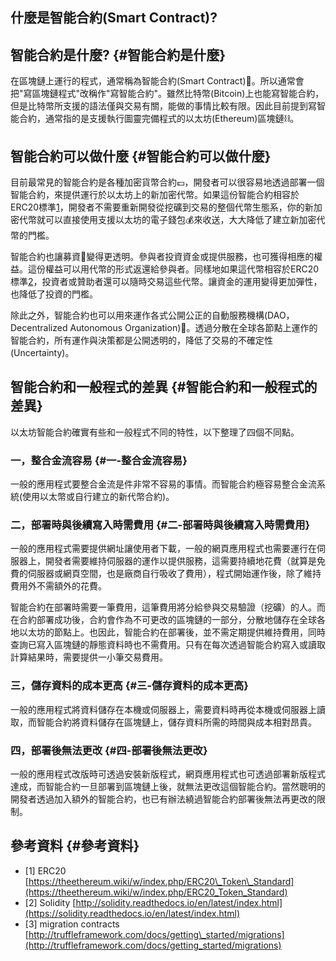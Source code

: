 ## 什麼是智能合約\(Smart Contract\)?

## 智能合約是什麼? {#智能合約是什麼}

在區塊鏈上運行的程式，通常稱為智能合約\(Smart Contract\)📒。所以通常會把"寫區塊鏈程式"改稱作"寫智能合約"。雖然比特幣\(Bitcoin\)上也能寫智能合約，但是比特幣所支援的語法僅與交易有關，能做的事情比較有限。因此目前提到寫智能合約，通常指的是支援執行圖靈完備程式的以太坊\(Ethereum\)區塊鏈⛓。

## 智能合約可以做什麼 {#智能合約可以做什麼}

目前最常見的智能合約是各種加密貨幣合約💷，開發者可以很容易地透過部署一個智能合約，來提供運行於以太坊上的新加密代幣。如果這份智能合約相容於ERC20標準[1](https://blog.gasolin.idv.tw/2017/09/02/what-is-smart-contract/#fn:1)，開發者不需要重新開發從挖礦到交易的整個代幣生態系，你的新加密代幣就可以直接使用支援以太坊的電子錢包💰來收送，大大降低了建立新加密代幣的門檻。

智能合約也讓募資💸變得更透明。參與者投資資金或提供服務，也可獲得相應的權益。這份權益可以用代幣的形式返還給參與者。同樣地如果這代幣相容於ERC20標準[2](https://blog.gasolin.idv.tw/2017/09/02/what-is-smart-contract/#fn:2)，投資者或贊助者還可以隨時交易這些代幣。讓資金的運用變得更加彈性，也降低了投資的門檻。

除此之外，智能合約也可以用來運作各式公開公正的自動服務機構\(DAO，Decentralized Autonomous Organization\)🏦。透過分散在全球各節點上運作的智能合約，所有運作與決策都是公開透明的，降低了交易的不確定性\(Uncertainty\)。

## 智能合約和一般程式的差異 {#智能合約和一般程式的差異}

以太坊智能合約確實有些和一般程式不同的特性，以下整理了四個不同點。

### 一，整合金流容易 {#一-整合金流容易}

一般的應用程式要整合金流是件非常不容易的事情。而智能合約極容易整合金流系統\(使用以太幣或自行建立的新代幣合約\)。

### 二，部署時與後續寫入時需費用 {#二-部署時與後續寫入時需費用}

一般的應用程式需要提供網址讓使用者下載，一般的網頁應用程式也需要運行在伺服器上，開發者需要維持伺服器的運作以提供服務，這需要持續地花費（就算是免費的伺服器或網頁空間，也是廠商自行吸收了費用），程式開始運作後，除了維持費用外不需額外的花費。

智能合約在部署時需要一筆費用，這筆費用將分給參與交易驗證（挖礦）的人。而在合約部署成功後，合約會作為不可更改的區塊鏈的一部分，分散地儲存在全球各地以太坊的節點上。也因此，智能合約在部署後，並不需定期提供維持費用，同時查詢已寫入區塊鏈的靜態資料時也不需費用。只有在每次透過智能合約寫入或讀取計算結果時，需要提供一小筆交易費用。

### 三，儲存資料的成本更高 {#三-儲存資料的成本更高}

一般的應用程式將資料儲存在本機或伺服器上，需要資料時再從本機或伺服器上讀取，而智能合約將資料儲存在區塊鏈上，儲存資料所需的時間與成本相對昂貴。

### 四，部署後無法更改 {#四-部署後無法更改}

一般的應用程式改版時可透過安裝新版程式，網頁應用程式也可透過部署新版程式達成，而智能合約一旦部署到區塊鏈上後，就無法更改這個智能合約。當然聰明的開發者透過加入額外的智能合約，也已有辦法繞過智能合約部署後無法再更改的限制。

## 參考資料 {#參考資料}

* \[1\] ERC20 
  [https://theethereum.wiki/w/index.php/ERC20\_Token\_Standard](https://theethereum.wiki/w/index.php/ERC20_Token_Standard)
* \[2\] Solidity 
  [http://solidity.readthedocs.io/en/latest/index.html](https://solidity.readthedocs.io/en/latest/index.html)
* \[3\] migration contracts 
  [http://truffleframework.com/docs/getting\_started/migrations](http://truffleframework.com/docs/getting_started/migrations)



